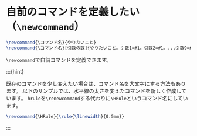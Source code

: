 # 自前のコマンドを定義したい（`\newcommand`）

```latex
\newcommand{\コマンド名}{やりたいこと}
\newcommand{\コマンド名}[引数の数]{やりたいこと。引数1=#1。引数2=#1。...引数9=#9。}
```

`\newcommand`で自前コマンドを定義できます。

:::{hint}

既存のコマンドを少し変えたい場合は、コマンド名を大文字にする方法もあります。
以下のサンプルでは、水平線の太さを変えたコマンドを新しく作成しています。
``hrule``を``\renewcommand``する代わりに``\HRule``というコマンド名にしています。

```latex
\newcommand{\HRule}{\rule{\linewidth}{0.5mm}}
```

:::
